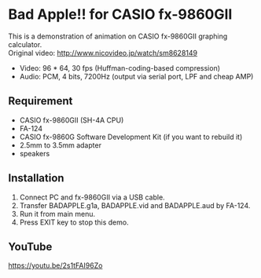 Bad Apple!! for CASIO fx-9860GII
====

This is a demonstration of animation on CASIO fx-9860GII graphing calculator.  
Original video: http://www.nicovideo.jp/watch/sm8628149

* Video: 96 * 64, 30 fps (Huffman-coding-based compression)  
* Audio: PCM, 4 bits, 7200Hz (output via serial port, LPF and cheap AMP)  

## Requirement

* CASIO fx-9860GII (SH-4A CPU)
* FA-124
* CASIO fx-9860G Software Development Kit (if you want to rebuild it)
* 2.5mm to 3.5mm adapter
* speakers

## Installation

1. Connect PC and fx-9860GII via a USB cable.
2. Transfer BADAPPLE.g1a, BADAPPLE.vid and BADAPPLE.aud by FA-124.
3. Run it from main menu.
4. Press EXIT key to stop this demo.

## YouTube

https://youtu.be/2s1tFAI96Zo


##